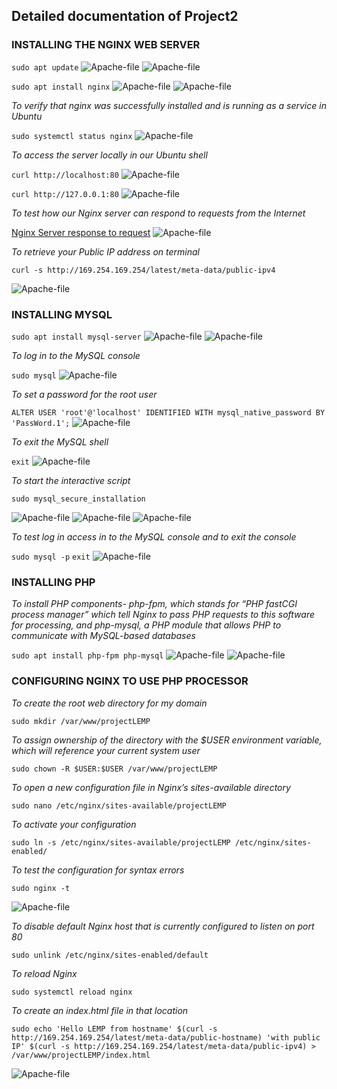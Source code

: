 ## Detailed documentation of Project2

### INSTALLING THE NGINX WEB SERVER

`sudo apt update`
![Apache-file](./Images/Apache-file1.PNG)
![Apache-file](./Images/Apache-file2.PNG)

`sudo apt install nginx`
![Apache-file](./Images/Apache-file3.PNG)
![Apache-file](./Images/Apache-file4.PNG)

*To verify that nginx was successfully installed and is running as a service in Ubuntu*

`sudo systemctl status nginx`
![Apache-file](./Images/Apache-file5.PNG)

*To access the server locally in our Ubuntu shell*

 `curl http://localhost:80`
 ![Apache-file](./Images/Apache-file6.PNG)

 `curl http://127.0.0.1:80`
 ![Apache-file](./Images/Apache-file7.PNG)

*To test how our Nginx server can respond to requests from the Internet*

[Nginx Server response to request](http://ec2-100-26-212-185.compute-1.amazonaws.com/)
![Apache-file](./Images/Apache-file8.PNG)

*To retrieve your Public IP address on terminal*

`curl -s http://169.254.169.254/latest/meta-data/public-ipv4`

![Apache-file](./Images/Apache-file9.PNG)

### INSTALLING MYSQL

`sudo apt install mysql-server`
![Apache-file](./Images/Apache-file10.PNG)
![Apache-file](./Images/Apache-file11.PNG)

*To log in to the MySQL console*

`sudo mysql`
![Apache-file](./Images/Apache-file12.PNG)

*To set a password for the root user*

`ALTER USER 'root'@'localhost' IDENTIFIED WITH mysql_native_password BY 'PassWord.1';`
![Apache-file](./Images/Apache-file13.PNG)

*To exit the MySQL shell*

`exit`
![Apache-file](./Images/Apache-file14.PNG)

*To start the interactive script*

`sudo mysql_secure_installation`

![Apache-file](./Images/Apache-file15.PNG)
![Apache-file](./Images/Apache-file16.PNG)
![Apache-file](./Images/Apache-file17.PNG)

*To test log in access in to the MySQL console and to exit the console*

`sudo mysql -p`
`exit`
![Apache-file](./Images/Apache-file18.PNG)


### INSTALLING PHP

*To install PHP components- php-fpm, which stands for “PHP fastCGI process manager” which tell Nginx to pass PHP requests to this software for processing, and php-mysql, a PHP module that allows PHP to communicate with MySQL-based databases*

`sudo apt install php-fpm php-mysql`
![Apache-file](./Images/Apache-file19.PNG)
![Apache-file](./Images/Apache-file20.PNG)


### CONFIGURING NGINX TO USE PHP PROCESSOR

*To create the root web directory for my domain*

`sudo mkdir /var/www/projectLEMP`

*To assign ownership of the directory with the $USER environment variable, which will reference your current system user*

`sudo chown -R $USER:$USER /var/www/projectLEMP`

*To open a new configuration file in Nginx’s sites-available directory*

`sudo nano /etc/nginx/sites-available/projectLEMP`

*To activate your configuration*

`sudo ln -s /etc/nginx/sites-available/projectLEMP /etc/nginx/sites-enabled/`

*To test the configuration for syntax errors*

`sudo nginx -t`

![Apache-file](./Images/Apache-file21.PNG)

*To disable default Nginx host that is currently configured to listen on port 80*

`sudo unlink /etc/nginx/sites-enabled/default`

*To reload Nginx*

`sudo systemctl reload nginx`

*To create an index.html file in that location*

`sudo echo 'Hello LEMP from hostname' $(curl -s http://169.254.169.254/latest/meta-data/public-hostname) 'with public IP' $(curl -s http://169.254.169.254/latest/meta-data/public-ipv4) > /var/www/projectLEMP/index.html`

![Apache-file](./Images/Apache-file22.PNG)



